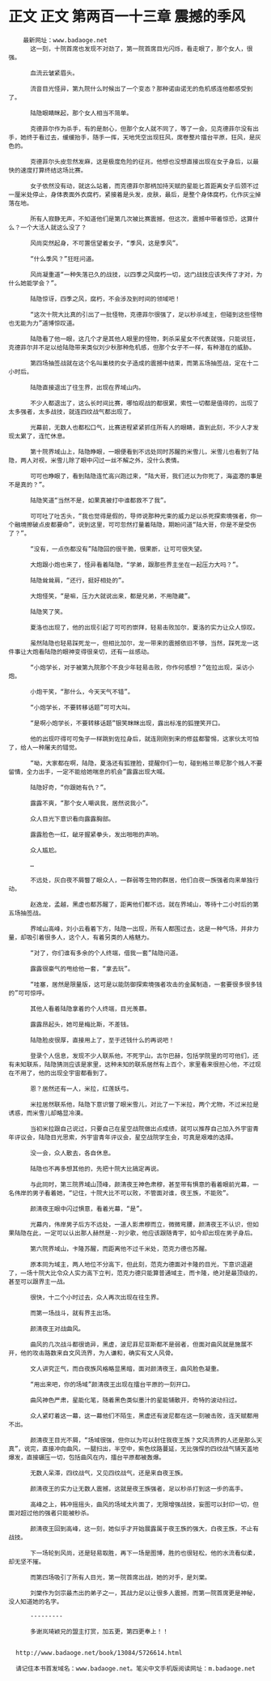 # 正文 正文 第两百一十三章 震撼的季风
        最新网址：www.badaoge.net
          这一刻，十院首席也发现不对劲了，第一院首席目光闪烁，看走眼了，那个女人，很强。
      
          血流云皱紧眉头。
      
          流音目光怪异，第九院什么时候出了一个变态？那种诺由诺无的危机感连他都感受到了。
      
          陆隐眼睛眯起，那个女人相当不简单。
      
          克德菲尔作为杀手，有的是耐心，但那个女人就不同了，等了一会，见克德菲尔没有出手，她终于看过去，缓缓抬手，随手一挥，天地凭空出现狂风，席卷整片擂台平原，狂风，是灰色的。
      
          克德菲尔头皮忽然发麻，这是极度危险的征兆，他想也没想直接出现在女子身后，以最快的速度打算终结这场比赛。
      
          女子依然没有动，就这么站着，而克德菲尔那柄加持天赋的星能匕首距离女子后颈不过一厘米处停止，身体表面外衣腐朽，紧接着是头发，皮肤，最后，是整个身体腐朽，化作灰尘掉落在地。
      
          所有人寂静无声，不知道他们是第几次被比赛震撼，但这次，震撼中带着惊恐，这算什么？一个大活人就这么没了？
      
          风尚突然起身，不可置信望着女子，“季风，这是季风”。
      
          “什么季风？”狂旺问道。
      
          风尚凝重道“一种失落已久的战技，以四季之风腐朽一切，这门战技应该失传了才对，为什么她能学会？”。
      
          陆隐惊讶，四季之风，腐朽，不会涉及到时间的领域吧！
      
          “这次十院大比真的引出了一批怪物，克德菲尔很强了，足以秒杀域主，但碰到这些怪物也无能为力”道博惊叹道。
      
          陆隐看了他一眼，这几个才是其他人眼里的怪物，刺杀采星女不代表就强，只能说狂，克德菲尔并不足以给陆隐带来类似刘少秋那种危机感，但那个女子不一样，有种潜在的威胁。
      
          第四场抽签战就在这个名叫巢枝的女子造成的震撼中结束，而第五场抽签战，定在十二小时后。
      
          陆隐直接退出了往生界，出现在界域山内。
      
          不少人都退出了，这么长时间比赛，哪怕观战的都很累，索性一切都是值得的，出现了太多强者，太多战技，就连四纹战气都出现了。
      
          光幕前，无数人也都松口气，比赛进程紧紧抓住所有人的眼睛，直到此刻，不少人才发现太累了，连忙休息。
      
          第十院界域山上，陆隐睁眼，一眼便看到不远处同时苏醒的米雪儿，米雪儿也看到了陆隐，两人对视，米雪儿除了眼中闪过一丝不解之外，没什么表情。
      
          可可也睁眼了，看到陆隐连忙高兴跑过来，“陆大哥，我们还以为你死了，海盗港的事是不是真的？”。
      
          陆隐笑道“当然不是，如果真被打中谁都救不了我”。
      
          可可吐了吐舌头，“我也觉得是假的，导师说那种光束的威力足以杀死探索境强者，你一个融境擦破点皮都要命”，说到这里，可可忽然打量着陆隐，期盼问道“陆大哥，你是不是受伤了？”。
      
          “没有，一点伤都没有”陆隐回的很干脆，很果断，让可可很失望。
      
          大炮跟小炮也来了，怪异看着陆隐，“学弟，跟那些界主坐在一起压力大吗？”。
      
          陆隐耸耸肩，“还行，挺好相处的”。
      
          大炮怪笑，“是嘛，压力大就说出来，都是兄弟，不用隐藏”。
      
          陆隐笑了笑。
      
          夏洛也出现了，他的出现引起了可可的崇拜，轻易击败加尔，夏洛的实力让众人惊叹。
      
          虽然陆隐也轻易踩死龙一，但相比加尔，龙一带来的震撼依旧不够，当然，踩死龙一这件事让大炮看陆隐的眼神变得很亲切，还有一丝感动。
      
          “小炮学长，对于被第九院那个不良少年轻易击败，你作何感想？”佐拉出现，采访小炮。
      
          小炮干笑，“那什么，今天天气不错”。
      
          “小炮学长，不要转移话题”可可大叫。
      
          “是啊小炮学长，不要转移话题”银笑眯眯出现，露出标准的狐狸笑开口。
      
          他的出现吓得可可兔子一样跳到佐拉身后，就连刚刚到来的修兹都警惕，这家伙太可怕了，给人一种屠夫的错觉。
      
          “呦，大家都在啊，陆隐，夏洛还有狐狸脸，提醒你们一句，碰到格兰蒂尼那个贱人不要留情，全力出手，一定不能给她喘息的机会”露露出现大喊。
      
          陆隐好奇，“你跟她有仇？”。
      
          露露不爽，“那个女人嘲讽我，居然说我小”。
      
          众人目光下意识看向露露胸部。
      
          露露脸色一红，龇牙握紧拳头，发出啪啪的声响。
      
          众人尴尬。
      
          …
      
          不远处，灰白夜不屑瞥了眼众人，一群弱等生物的群居，他们白夜一族强者向来单独行动。
      
          赵逸龙，孟越，黑虚也都苏醒了，距离他们都不远，就在界域山，等待十二小时后的第五场抽签战。
      
          界域山高峰，刘小云看着下方，陆隐一出现，所有人都围过去，这是一种气场，并非力量，却吸引着很多人，这个人，有着另类的人格魅力。
      
          “对了，你们谁有多余的个人终端，借我一套”陆隐问道。
      
          露露很豪气的甩给他一套，“拿去玩”。
      
          “哇塞，居然是限量版，这可是以能防御探索境强者攻击的金属制造，一套要很多很多钱的”可可惊呼。
      
          其他人看着陆隐拿着的个人终端，目光羡慕。
      
          露露昂起头，她可是梅比斯，不差钱。
      
          陆隐脸皮很厚，直接用上了，至于还钱什么的再说吧！
      
          登录个人信息，发现不少人联系他，不死宇山，古尔巴赫，包括学院里的可可他们，还有未知联系，陆隐猜测应该是家里，这种未知的联系居然有上百个，家里看来很担心他，不过现在不用了，他的出现全宇宙都看到了。
      
          恩？居然还有一人，米拉，红莲妖弓。
      
          米拉居然联系他，陆隐下意识瞥了眼米雪儿，对比了一下米拉，两个尤物，不过米拉是诱惑，而米雪儿却略显冷漠。
      
          当初米拉跟自己说过，只要自己在星空战院做出点成绩，就可以推荐自己加入外宇宙青年评议会，陆隐目光思索，外宇宙青年评议会，星空战院学生会，可真是艰难的选择。
      
          没一会，众人散去，各自休息。
      
          陆隐也不再多想其他的，先把十院大比搞定再说。
      
          与此同时，第三院界域山顶峰，颜清夜王神色肃穆，甚至带有惧意的看着眼前光幕，一名伟岸的男子看着她，“记住，十院大比不可以败，不管面对谁，夜王族，不能败”。
      
          颜清夜王眼中闪过惧意，看着光幕，“是”。
      
          光幕内，伟岸男子后方不远处，一道人影肃穆而立，微微弯腰，颜清夜王不认识，但如果陆隐在此，一定可以认出那人赫然是--刘少歌，他应该跟随青宇，如今却出现在男子身后。
      
          第六院界域山，卡隆苏醒，而距离他不过千米处，范克力德也苏醒。
      
          原本同为域主，两人地位不分高下，但此刻，范克力德面对卡隆的目光，下意识退避了，一场十院大比令众人实力高下立判，范克力德只能算普通域主，而卡隆，绝对是最顶级的，甚至可以跟界主一战。
      
          很快，十二个小时过去，众人再次出现在往生界。
      
          而第一场战斗，就有界主出场。
      
          颜清夜王对战曲风。
      
          曲风的几次战斗都很诡异，黑虚，波尼菲尼亚斯都不是弱者，但面对曲风就是施展不开，他的攻击路数来自文风流界，为人谦和，确实有文人风骨。
      
          文人讲究正气，而白夜族风格略显黑暗，面对颜清夜王，曲风脸色凝重。
      
          “用出来吧，你的场域”颜清夜王出现在擂台平原的一刻开口。
      
          曲风神色严肃，星能化笔，随着黑色类似墨汁的星能铺散开，奇特的波动扫过。
      
          众人紧盯着这一幕，这一幕他们不陌生，黑虚还有波尼都在这一刻被击败，连天赋都用不出。
      
          颜清夜王目光不屑，“场域很强，但你以为可以封住我夜王族？文风流界的人还是那么天真”，说完，直接冲向曲风，一腿扫出，半空中，紫色纹路蔓延，无比强悍的四纹战气铺天盖地爆发，直接碾压一切，包括曲风在内，擂台平原都被轰爆。
      
          无数人呆滞，四纹战气，又见四纹战气，还是来自夜王族。
      
          颜清夜王的实力让无数人震撼，这就是夜王族强者，足以秒杀打到这一步的高手。
      
          高峰之上，韩冲摇摇头，曲风的场域太片面了，无限增强战技，妄图可以封印一切，但面对超过他的强者只能被秒杀。
      
          颜清夜王回到高峰，这一刻，她似乎才开始展露属于夜王族的强大，白夜王族，不止有战技。
      
          下一场轮到风尚，还是轻易取胜，再下一场是图博，胜的也很轻松，他的水流看似柔，却无坚不摧。
      
          而第四场吸引了所有人目光，第一院首席出战，她的对手，是刘棠。
      
          刘棠作为剑宗最杰出的弟子之一，其战力足以让很多人震撼，而第一院首席更是神秘，没人知道她的名字。
      
          ---------
      
          多谢岚琦颖兄的盟主打赏，加五更，第四更奉上！！
      
      
      http://www.badaoge.net/book/13084/5726614.html
      
      请记住本书首发域名：www.badaoge.net。笔尖中文手机版阅读网址：m.badaoge.net